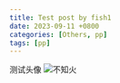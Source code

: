 ```yaml
---
title: Test post by fish1
date: 2023-09-11 +0800
categories: [Others, pp]
tags: [pp]
---
```


测试头像
![不知火](https://cdn.jsdelivr.net/gh/bigfishtwo/BlogPics@main/images不知火.jpg)